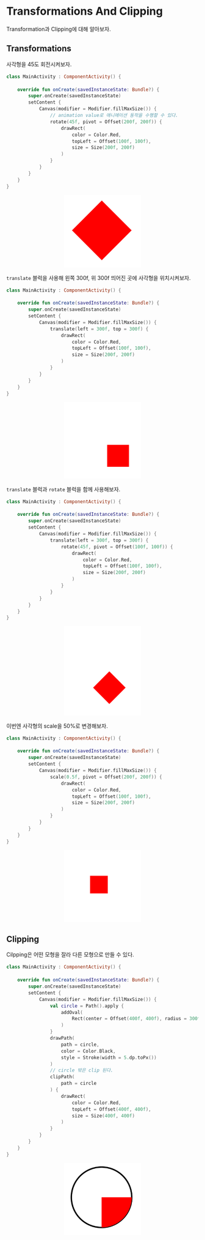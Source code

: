 # Transformations And Clipping

Transformation과 Clipping에 대해 알아보자.

## Transformations

사각형을 45도 회전시켜보자.

```kotlin
class MainActivity : ComponentActivity() {

    override fun onCreate(savedInstanceState: Bundle?) {
        super.onCreate(savedInstanceState)
        setContent {
            Canvas(modifier = Modifier.fillMaxSize()) {
                // animation value로 애니메이션 동작을 수행할 수 있다.
                rotate(45f, pivot = Offset(200f, 200f)) {
                    drawRect(
                        color = Color.Red,
                        topLeft = Offset(100f, 100f),
                        size = Size(200f, 200f)
                    )
                }
            }
        }
    }
}
```

<div align="center">
<img src="img/rotate.png" width="40%">
</div>

`translate` 블럭을 사용해 왼쪽 300f, 위 300f 띄어진 곳에 사각형을 위치시켜보자.

```kotlin
class MainActivity : ComponentActivity() {

    override fun onCreate(savedInstanceState: Bundle?) {
        super.onCreate(savedInstanceState)
        setContent {
            Canvas(modifier = Modifier.fillMaxSize()) {
                translate(left = 300f, top = 300f) {
                    drawRect(
                        color = Color.Red,
                        topLeft = Offset(100f, 100f),
                        size = Size(200f, 200f)
                    )
                }
            }
        }
    }
}
```

<div align="center">
<img src="img/translate.png" width="40%">
</div>

`translate` 블럭과 `rotate` 블럭을 함께 사용해보자.

```kotlin
class MainActivity : ComponentActivity() {

    override fun onCreate(savedInstanceState: Bundle?) {
        super.onCreate(savedInstanceState)
        setContent {
            Canvas(modifier = Modifier.fillMaxSize()) {
                translate(left = 300f, top = 300f) {
                    rotate(45f, pivot = Offset(100f, 100f)) {
                        drawRect(
                            color = Color.Red,
                            topLeft = Offset(100f, 100f),
                            size = Size(200f, 200f)
                        )
                    }
                }
            }
        }
    }
}
```

<div align="center">
<img src="img/translate_rotate.png" width="40%">
</div>

이번엔 사각형의 scale을 50%로 변경해보자.

```kotlin
class MainActivity : ComponentActivity() {

    override fun onCreate(savedInstanceState: Bundle?) {
        super.onCreate(savedInstanceState)
        setContent {
            Canvas(modifier = Modifier.fillMaxSize()) {
                scale(0.5f, pivot = Offset(200f, 200f)) {
                    drawRect(
                        color = Color.Red,
                        topLeft = Offset(100f, 100f),
                        size = Size(200f, 200f)
                    )
                }
            }
        }
    }
}
```

<div align="center">
<img src="img/scale.png" width="40%">
</div>

## Clipping

Cilpping은 어떤 모형을 잘라 다른 모형으로 만들 수 있다.

```kotlin
class MainActivity : ComponentActivity() {

    override fun onCreate(savedInstanceState: Bundle?) {
        super.onCreate(savedInstanceState)
        setContent {
            Canvas(modifier = Modifier.fillMaxSize()) {
                val circle = Path().apply {
                    addOval(
                        Rect(center = Offset(400f, 400f), radius = 300f)
                    )
                }
                drawPath(
                    path = circle,
                    color = Color.Black,
                    style = Stroke(width = 5.dp.toPx())
                )
                // circle 밖은 clip 된다.
                clipPath(
                    path = circle
                ) {
                    drawRect(
                        color = Color.Red,
                        topLeft = Offset(400f, 400f),
                        size = Size(400f, 400f)
                    )
                }
            }
        }
    }
}
```

<div align="center">
<img src="img/clip.png" width="40%">
</div>